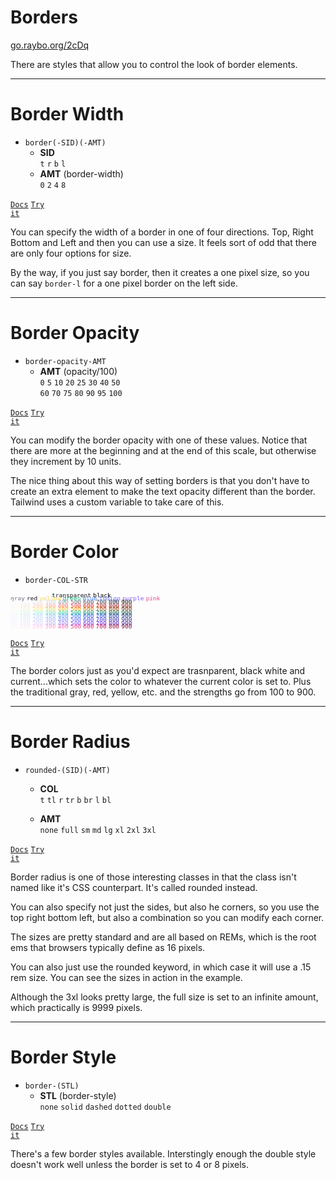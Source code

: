 <!-- .slide: data-state="layout-title" class="bg-dark"-->

# Borders

<div class="slide-link"><a href="https://go.raybo.org/2cDq"><i class="fab fa-slideshare"></i> go.raybo.org/2cDq</a></div>

> >

There are styles that allow you to control the look of border elements.

---

# Border Width

- `border(-SID)(-AMT)`
  - **SID**<br>
  `t` `r` `b` `l`
  - **AMT** (border-width)<br>
  `0` `2` `4` `8`


<a href="https://tailwindcss.com/docs/border-width" target="_blank"><code class="code-exciting">Docs</code></a> <a href="https://codepen.io/planetoftheweb/pen/mdryoQN?editors=1000" target="_blank"><code class="code-royal">Try it</code></a>

> >

You can specify the width of a border in one of four directions. Top, Right Bottom and Left and then you can use a size. It feels sort of odd that there are only four options for size.

By the way, if you just say border, then it creates a one pixel size, so you can say `border-l` for a one pixel border on the left side.

---

# Border Opacity

- `border-opacity-AMT`
  - **AMT** (opacity/100)<br>
  `0` `5` `10` `20` `25` `30` `40` `50`<br>`60` `70` `75` `80` `90` `95` `100`

<a href="https://tailwindcss.com/docs/border-opacity" target="_blank"><code class="code-exciting">Docs</code></a> <a href="https://codepen.io/planetoftheweb/pen/VwKYqNK?editors=1000" target="_blank"><code class="code-royal">Try it</code></a>

> >

You can modify the border opacity with one of these values. Notice that there are more at the beginning and at the end of this scale, but otherwise they increment by 10 units.

The nice thing about this way of setting borders is that you don't have to create an extra element to make the text opacity different than the border. Tailwind uses a custom variable to take care of this.

---

# Border Color

- `border-COL-STR`
<div style="font-size: .8em; line-height: 50%">
    <code style="color: transparent; background: transparent;">transparent</code>
    <code style="color: var(--bs-gray); background: transparent;">transparent</code>
    <code style="color: black; background: transparent;">black</code>
    <code style="color: white;">white</code><br>
    <code style="color: rgb(107, 114, 128); background: transparent; cursor: pointer !important;" contenteditable = "false">gray</code>
    <code class="text-red-500">red</code>
    <code style="color: rgb(252, 211, 77); background: transparent">yellow</code>
    <code style="color: rgb(16, 185, 129); background: transparent">green</code>
    <code style="color: rgb(59, 130, 246); background: transparent">blue</code>
    <code style="color: rgb(99, 102, 241); background: transparent">indigo</code>
    <code style="color: rgb(139, 92, 246); background: transparent">purple</code>
    <code style="color: rgb(236, 72, 153); background: transparent">pink</code><br>
    <code style="color: rgb(249, 250, 251); background: transparent">50</code>
    <code style="color: rgb(243, 244, 246); background: transparent">100</code>
    <code style="color: rgb(229, 231, 235); background: transparent">200</code>
    <code style="color: rgb(209, 213, 219); background: transparent">300</code>
    <code style="color: rgb(156, 163, 175); background: transparent">400</code>
    <code style="color: rgb(107, 114, 128); background: transparent">500</code>
    <code style="color: rgb(75, 85, 99); background: transparent">600</code>
    <code style="color: rgb(55, 65, 81); background: transparent">700</code>
    <code style="color: rgb(31, 41, 55); background: transparent">800</code>
    <code style="color: rgb(17, 24, 3); background: transparent">900</code><br>
    <code style="color: rgb(254, 242, 242); background: transparent">50</code>
    <code style="color: rgb(254, 226, 226); background: transparent">100</code>
    <code style="color: rgb(254, 202, 202); background: transparent">200</code>
    <code style="color: rgb(252, 165, 165); background: transparent">300</code>
    <code style="color: rgb(248, 113, 113); background: transparent">400</code>
    <code style="color: rgb(239, 68, 68); background: transparent">500</code>
    <code style="color: rgb(220, 38, 38); background: transparent">600</code>
    <code style="color: rgb(185, 28, 28); background: transparent">700</code>
    <code style="color: rgb(153, 27, 27); background: transparent">800</code>
    <code style="color: rgb(127, 29, 29); background: transparent">900</code><br>
    <code style="color: rgb(255, 251, 235); background: transparent">50</code>
    <code style="color: rgb(254, 243, 199); background: transparent">100</code>
    <code style="color: rgb(253, 230, 138); background: transparent">200</code>
    <code style="color: rgb(252, 211, 77); background: transparent">300</code>
    <code style="color: rgb(251, 191, 36); background: transparent">400</code>
    <code style="color: rgb(245, 158, 11); background: transparent">500</code>
    <code style="color: rgb(217, 119, 6); background: transparent">600</code>
    <code style="color: rgb(180, 83, 9); background: transparent">700</code>
    <code style="color: rgb(146, 64, 14); background: transparent">800</code>
    <code style="color: rgb(120, 53, 15); background: transparent">900</code><br>
    <code style="color: rgb(236, 253, 245); background: transparent">50</code>
    <code style="color: rgb(209, 250, 229); background: transparent">100</code>
    <code style="color: rgb(167, 243, 208); background: transparent">200</code>
    <code style="color: rgb(110, 231, 183); background: transparent">300</code>
    <code style="color: rgb(52, 211, 153); background: transparent">400</code>
    <code style="color: rgb(16, 185, 129); background: transparent">500</code>
    <code style="color: rgb(5, 150, 105); background: transparent">600</code>
    <code style="color: rgb(4, 120, 87); background: transparent">700</code>
    <code style="color: rgb(6, 95, 70); background: transparent">800</code>
    <code style="color: rgb(6, 78, 59); background: transparent">900</code><br>
    <code style="color: rgb(239, 246, 255); background: transparent">50</code>
    <code style="color: rgb(219, 234, 254); background: transparent">100</code>
    <code style="color: rgb(191, 219, 254); background: transparent">200</code>
    <code style="color: rgb(147, 197, 253); background: transparent">300</code>
    <code style="color: rgb(96, 165, 250); background: transparent">400</code>
    <code style="color: rgb(59, 130, 246); background: transparent">500</code>
    <code style="color: rgb(37, 99, 235); background: transparent">600</code>
    <code style="color: rgb(29, 78, 216); background: transparent">700</code>
    <code style="color: rgb(30, 64, 175); background: transparent">800</code>
    <code style="color: rgb(30, 58, 138); background: transparent">900</code><br>
    <code style="color: rgb(238, 242, 255); background: transparent">50</code>
    <code style="color: rgb(224, 231, 255); background: transparent">100</code>
    <code style="color: rgb(199, 210, 254); background: transparent">200</code>
    <code style="color: rgb(165, 180, 252); background: transparent">300</code>
    <code style="color: rgb(129, 140, 248); background: transparent">400</code>
    <code style="color: rgb(99, 102, 241); background: transparent">500</code>
    <code style="color: rgb(79, 70, 229); background: transparent">600</code>
    <code style="color: rgb(67, 56, 202); background: transparent">700</code>
    <code style="color: rgb(55, 48, 163); background: transparent">800</code>
    <code style="color: rgb(49, 46, 129); background: transparent">900</code><br>
    <code style="color: rgb(245, 243, 255); background: transparent">50</code>
    <code style="color: rgb(237, 233, 254); background: transparent">100</code>
    <code style="color: rgb(221, 214, 254); background: transparent">200</code>
    <code style="color: rgb(196, 181, 253); background: transparent">300</code>
    <code style="color: rgb(167, 139, 250); background: transparent">400</code>
    <code style="color: rgb(139, 92, 246); background: transparent">500</code>
    <code style="color: rgb(124, 58, 237); background: transparent">600</code>
    <code style="color: rgb(109, 40, 217); background: transparent">700</code>
    <code style="color: rgb(91, 33, 182); background: transparent">800</code>
    <code style="color: rgb(76, 29, 149); background: transparent">900</code><br>
    <code style="color: rgb(253, 242, 248); background: transparent">50</code>
    <code style="color: rgb(252, 231, 243); background: transparent">100</code>
    <code style="color: rgb(251, 207, 232); background: transparent">200</code>
    <code style="color: rgb(249, 168, 212); background: transparent">300</code>
    <code style="color: rgb(244, 114, 182); background: transparent">400</code>
    <code style="color: rgb(236, 72, 153); background: transparent">500</code>
    <code style="color: rgb(219, 39, 119); background: transparent">600</code>
    <code style="color: rgb(190, 24, 93); background: transparent">700</code>
    <code style="color: rgb(157, 23, 77); background: transparent">800</code>
    <code style="color: rgb(131, 24, 67); background: transparent">900</code>
</div>

<a href="https://tailwindcss.com/docs/border-color" target="_blank"><code class="code-exciting">Docs</code></a> <a href="https://codepen.io/planetoftheweb/pen/MWjYxLE?editors=1000" target="_blank"><code class="code-royal">Try it</code></a>

> >

The border colors just as you'd expect are trasnparent, black white and current...which sets the color to whatever the current color is set to. Plus the traditional gray, red, yellow, etc. and the strengths go from 100 to 900.

---

# Border Radius

- `rounded-(SID)(-AMT)`
  - **COL**<br>
  `t` `tl` `r` `tr` `b` `br` `l` `bl`

  - **AMT**<br>
  `none` `full` `sm` `md` `lg` `xl` `2xl` `3xl`

<a href="https://tailwindcss.com/docs/border-radius" target="_blank"><code class="code-exciting">Docs</code></a> <a href="https://codepen.io/planetoftheweb/pen/oNzgOdg?editors=1000" target="_blank"><code class="code-royal">Try it</code></a>

> >

Border radius is one of those interesting classes in that the class isn't named like it's CSS counterpart. It's called rounded instead.

You can also specify not just the sides, but also he corners, so you use the top right bottom left, but also a combination so you can modify each corner.

The sizes are pretty standard and are all based on REMs, which is the root ems that browsers typically define as 16 pixels.

You can also just use the rounded keyword, in which case it will use a .15 rem size. You can see the sizes in action in the example.

Although the 3xl looks pretty large, the full size is set to an infinite amount, which practically is 9999 pixels.

---

# Border Style

- `border-(STL)`
  - **STL** (border-style)<br>
  `none` `solid` `dashed` `dotted` `double`

<a href="https://tailwindcss.com/docs/border-style" target="_blank"><code class="code-exciting">Docs</code></a> <a href="https://codepen.io/planetoftheweb/pen/jOMEozo?editors=1000" target="_blank"><code class="code-royal">Try it</code></a>

> >

There's a few border styles available. Interstingly enough the double style doesn't work well unless the border is set to 4 or 8 pixels.

